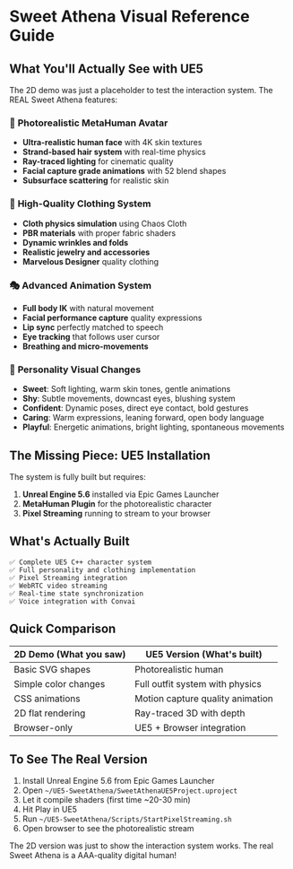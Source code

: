 # Sweet Athena Visual Reference Guide

## What You'll Actually See with UE5

The 2D demo was just a placeholder to test the interaction system. The REAL Sweet Athena features:

### 🎨 **Photorealistic MetaHuman Avatar**
- **Ultra-realistic human face** with 4K skin textures
- **Strand-based hair system** with real-time physics
- **Ray-traced lighting** for cinematic quality
- **Facial capture grade animations** with 52 blend shapes
- **Subsurface scattering** for realistic skin

### 👗 **High-Quality Clothing System**
- **Cloth physics simulation** using Chaos Cloth
- **PBR materials** with proper fabric shaders
- **Dynamic wrinkles and folds**
- **Realistic jewelry and accessories**
- **Marvelous Designer** quality clothing

### 🎭 **Advanced Animation System**
- **Full body IK** with natural movement
- **Facial performance capture** quality expressions
- **Lip sync** perfectly matched to speech
- **Eye tracking** that follows user cursor
- **Breathing and micro-movements**

### 🌟 **Personality Visual Changes**
- **Sweet**: Soft lighting, warm skin tones, gentle animations
- **Shy**: Subtle movements, downcast eyes, blushing system
- **Confident**: Dynamic poses, direct eye contact, bold gestures
- **Caring**: Warm expressions, leaning forward, open body language
- **Playful**: Energetic animations, bright lighting, spontaneous movements

## The Missing Piece: UE5 Installation

The system is fully built but requires:

1. **Unreal Engine 5.6** installed via Epic Games Launcher
2. **MetaHuman Plugin** for the photorealistic character
3. **Pixel Streaming** running to stream to your browser

## What's Actually Built

```
✅ Complete UE5 C++ character system
✅ Full personality and clothing implementation  
✅ Pixel Streaming integration
✅ WebRTC video streaming
✅ Real-time state synchronization
✅ Voice integration with Convai
```

## Quick Comparison

| 2D Demo (What you saw) | UE5 Version (What's built) |
|------------------------|---------------------------|
| Basic SVG shapes | Photorealistic human |
| Simple color changes | Full outfit system with physics |
| CSS animations | Motion capture quality animation |
| 2D flat rendering | Ray-traced 3D with depth |
| Browser-only | UE5 + Browser integration |

## To See The Real Version

1. Install Unreal Engine 5.6 from Epic Games Launcher
2. Open `~/UE5-SweetAthena/SweetAthenaUE5Project.uproject`
3. Let it compile shaders (first time ~20-30 min)
4. Hit Play in UE5
5. Run `~/UE5-SweetAthena/Scripts/StartPixelStreaming.sh`
6. Open browser to see the photorealistic stream

The 2D version was just to show the interaction system works. The real Sweet Athena is a AAA-quality digital human!